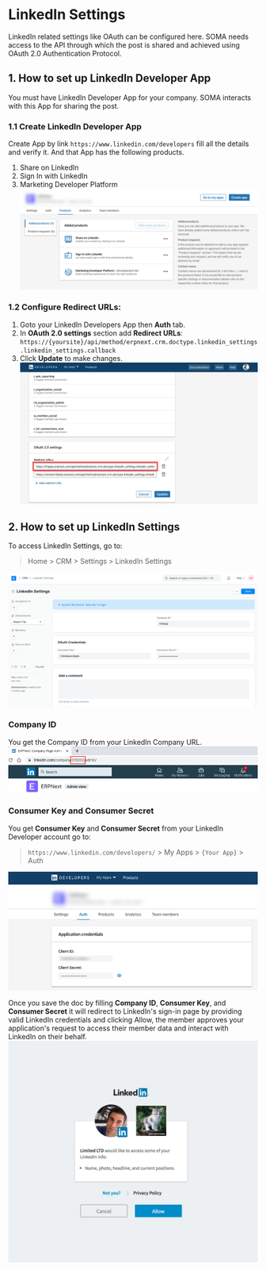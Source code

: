 
# LinkedIn Settings


LinkedIn related settings like OAuth can be configured here. SOMA needs access to the API through which the post is shared and achieved using OAuth 2.0 Authentication Protocol.


## 1. How to set up LinkedIn Developer App


You must have LinkedIn Developer App for your company. SOMA interacts with this App for sharing the post.


### 1.1 Create LinkedIn Developer App


Create App by link `https://www.linkedin.com/developers` fill all the details and verify it. And that App has the following products.


1. Share on LinkedIn
2. Sign In with LinkedIn
3. Marketing Developer Platform
![LinkedIn Developer App Product](/files/linkedin-dev-products.png)


### 1.2 Configure Redirect URLs:


1. Goto your LinkedIn Developers App then **Auth** tab.
2. In **OAuth 2.0 settings** section add **Redirect URLs**:
`https://{yoursite}/api/method/erpnext.crm.doctype.linkedin_settings.linkedin_settings.callback`
3. Click **Update** to make changes.
![LinkedIn Redirect URL](/files/linkedin-redirect-urls.png)


## 2. How to set up LinkedIn Settings


To access LinkedIn Settings, go to:



> 
> Home > CRM > Settings > LinkedIn Settings
> 
> 
> 


![LinkedIn Settings](/files/linkedin-settings.png)


### Company ID


You get the Company ID from your LinkedIn Company URL.
![LinkedIn Company ID](/files/linkedin-company-id.png)


### Consumer Key and Consumer Secret


You get **Consumer Key** and **Consumer Secret** from your LinkedIn Developer account go to:



> 
> `https://www.linkedin.com/developers/` > My Apps > `{Your App}` > Auth
> 
> 
> 


![LinkedIn Client](/files/linkedin-client.png)


Once you save the doc by filling **Company ID**, **Consumer Key**, and **Consumer Secret** it will redirect to LinkedIn's sign-in page by providing valid LinkedIn credentials and clicking Allow, the member approves your application's request to access their member data and interact with LinkedIn on their behalf.
![Authorize LinkedIn](/files/authorize-linkedin.jpg)


